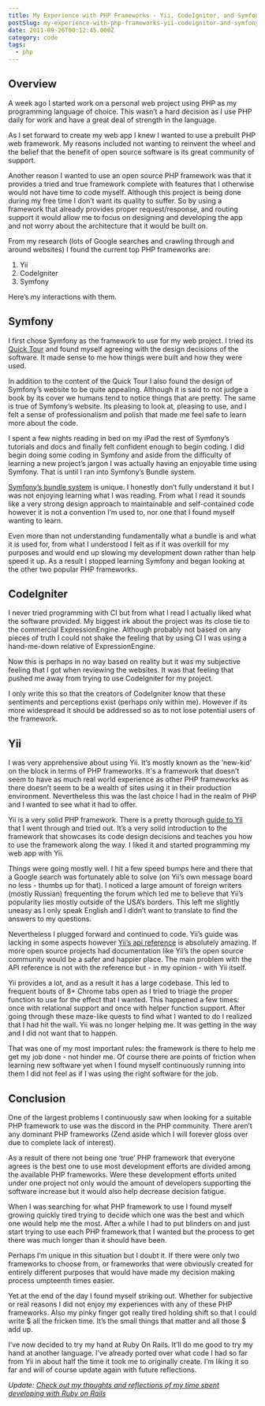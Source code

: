 ```yaml
---
title: My Experience with PHP Frameworks - Yii, CodeIgniter, and Symfony
postSlug: my-experience-with-php-frameworks-yii-codeignitor-and-symfony
date: 2011-09-26T00:12:45.000Z
category: code
tags:
  - php
---
```


<h2>Overview</h2>

A week ago I started work on a personal web project using PHP as my programming language of choice. This wasn’t a hard decision as I use PHP daily for work and have a great deal of strength in the language.

As I set forward to create my web app I knew I wanted to use a prebuilt PHP web framework. My reasons included not wanting to reinvent the wheel and the belief that the benefit of open source software is its great community of support.

Another reason I wanted to use an open source PHP framework was that it provides a tried and true framework complete with features that I otherwise would not have time to code myself. Although this project is being done during my free time I don’t want its quality to suffer. So by using a framework that already provides proper request/response, and routing support it would allow me to focus on designing and developing the app and not worry about the architecture that it would be built on.

From my research (lots of Google searches and crawling through and around websites) I found the current top PHP frameworks are:

1.  Yii
2.  CodeIgniter
3.  Symfony

Here’s my interactions with them.

<h2>Symfony</h2>

I first chose Symfony as the framework to use for my web project. I tried its <a href="http://symfony.com/get_started">Quick Tour</a> and found myself agreeing with the design decisions of the software. It made sense to me how things were built and how they were used.

In addition to the content of the Quick Tour I also found the design of Symfony’s website to be quite appealing. Although it is said to not judge a book by its cover we humans tend to notice things that are pretty. The same is true of Symfony’s website. Its pleasing to look at, pleasing to use, and I felt a sense of professionalism and polish that made me feel safe to learn more about the code.

I spent a few nights reading in bed on my iPad the rest of Symfony’s tutorials and docs and finally felt confident enough to begin coding. I did begin doing some coding in Symfony and aside from the difficulty of learning a new project’s jargon I was actually having an enjoyable time using Symfony. That is until I ran into Symfony’s Bundle system.

<a href="http://symfony.com/doc/current/book/page_creation.html#page-creation-bundles">Symfony’s bundle system</a> is unique. I honestly don’t fully understand it but I was not enjoying learning what I was reading. From what I read it sounds like a very strong design approach to maintainable and self-contained code however it is not a convention I’m used to, nor one that I found myself wanting to learn.

Even more than not understanding fundamentally what a bundle is and what it is used for, from what I understood I felt as if it was overkill for my purposes and would end up slowing my development down rather than help speed it up. As a result I stopped learning Symfony and began looking at the other two popular PHP frameworks.

<h2>CodeIgniter</h2>

I never tried programming with CI but from what I read I actually liked what the software provided. My biggest irk about the project was its close tie to the commercial ExpressionEngine. Although probably not based on any pieces of truth I could not shake the feeling that by using CI I was using a hand-me-down relative of ExpressionEngine.

Now this is perhaps in no way based on reality but it was my subjective feeling that I got when reviewing the websites. It was that feeling that pushed me away from trying to use CodeIgniter for my project.

I only write this so that the creators of CodeIgniter know that these sentiments and perceptions exist (perhaps only within me). However if its more widespread it should be addressed so as to not lose potential users of the framework.

<h2>Yii</h2>

I was very apprehensive about using Yii. It’s mostly known as the ‘new-kid’ on the block in terms of PHP frameworks. It's a framework that doesn’t seem to have as much real world experience as other PHP frameworks as there doesn’t seem to be a wealth of sites using it in their production environment. Nevertheless this was the last choice I had in the realm of PHP and I wanted to see what it had to offer.

Yii is a very solid PHP framework. There is a pretty thorough <a href="http://www.yiiframework.com/doc/guide/">guide to Yii</a> that I went through and tried out. It’s a very solid introduction to the framework that showcases its code design decisions and teaches you how to use the framework along the way. I liked it and started programming my web app with Yii.

Things were going mostly well. I hit a few speed bumps here and there that a Google search was fortunately able to solve (on Yii’s own message board no less - thumbs up for that). I noticed a large amount of foreign writers (mostly Russian) frequenting the forum which led me to believe that Yii’s popularity lies mostly outside of the USA’s borders. This left me slightly uneasy as I only speak English and I didn’t want to translate to find the answers to my questions.

Nevertheless I plugged forward and continued to code. Yii’s guide was lacking in some aspects however <a href="http://www.yiiframework.com/doc/api/">Yii’s api reference</a> is absolutely amazing. If more open source projects had documentation like Yii’s the open source community would be a safer and happier place. The main problem with the API reference is not with the reference but - in my opinion - with Yii itself.

Yii provides a lot, and as a result it has a large codebase. This led to frequent bouts of 8+ Chrome tabs open as I tried to triage the proper function to use for the effect that I wanted. This happened a few times: once with relational support and once with helper function support. After going through these maze-like quests to find what I wanted to do I realized that I had hit the wall. Yii was no longer helping me. It was getting in the way and I did not want that to happen.

That was one of my most important rules: the framework is there to help me get my job done - not hinder me. Of course there are points of friction when learning new software yet when I found myself continuously running into them I did not feel as if I was using the right software for the job.

<h2>Conclusion</h2>

One of the largest problems I continuously saw when looking for a suitable PHP framework to use was the discord in the PHP community. There aren’t any dominant PHP frameworks (Zend aside which I will forever gloss over due to complete lack of interest).

As a result of there not being one ‘true’ PHP framework that everyone agrees is the best one to use most development efforts are divided among the available PHP frameworks. Were these development efforts united under one project not only would the amount of developers supporting the software increase but it would also help decrease decision fatigue.

When I was searching for what PHP framework to use I found myself growing quickly tired trying to decide which one was the best and which one would help me the most. After a while I had to put blinders on and just start trying to use each PHP framework that I wanted but the process to get there was much longer than it should have been.

Perhaps I’m unique in this situation but I doubt it. If there were only two frameworks to choose from, or frameworks that were obviously created for entirely different purposes that would have made my decision making process umpteenth times easier.

Yet at the end of the day I found myself striking out. Whether for subjective or real reasons I did not enjoy my experiences with any of these PHP frameworks. Also my pinky finger got really tired holding shift so that I could write $ all the fricken time. It’s the small things that matter and all those $ add up.

I’ve now decided to try my hand at Ruby On Rails. It’ll do me good to try my hand at another language. I’ve already ported over what code I had so far from Yii in about half the time it took me to originally create. I’m liking it so far and will of course update again with future reflections.

<em>Update: <a href="http://blog.harrywolff.com/my-experience-with-ruby-on-rails-as-a-php-developer/" title="My Experience with Ruby On Rails as a PHP Developer">Check out my thoughts and reflections of my time spent developing with Ruby on Rails</a></em>
